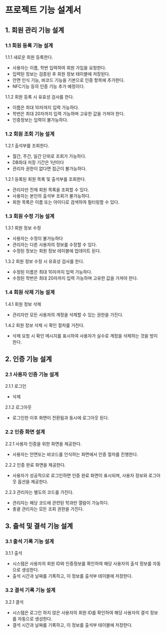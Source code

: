 

# 프로젝트 기능 설계서

## 1. 회원 관리 기능 설계

### 1.1 회원 등록 기능 설계

1.1.1 새로운 회원 등록한다.
- 사용자는 이름, 학번 입력하여 회원 가입을 요청한다.
- 입력된 정보는 검증된 후 회원 정보 테이블에 저장된다.
- 안면 인식 기능, 바코드 기능을 기본으로 인증 항목에 추가한다.
- NFC기능 등의 인증 기능 추가 예정이다.

1.1.2 회원 등록 시 유효성 검사를 한다.
- 이름은 최대 10자까지 입력 가능하다.
- 학번은 최대 20자까지 입력 가능하며 고유한 값을 가져야 한다.
- 인증정보는 입력이 불가능하다.

### 1.2 회원 조회 기능 설계

1.2.1 출석부를 조회한다.  
- 월간, 주간, 일간 단위로 조회가 가능하다.
- DB최대 저장 기간은 1년이다
- 관리자 권한이 없다면 접근이 불가능하다.
  
1.2.1 등록된 회원 목록 및 출석부를 조회한다.
- 관리자만 전체 회원 목록을 조회할 수 있다.
- 사용자는 본인의 출석부 조회가 불가능하다. 
- 회원 목록은 이름 또는 아이디로 검색하여 필터링할 수 있다.
### 1.3 회원 수정 기능 설계

1.3.1 회원 정보 수정
- 사용자는 수정이 불가능하다
- 관리자는 다른 사용자의 정보를 수정할 수 있다.
- 수정된 정보는 회원 정보 테이블에 업데이트 된다.

1.3.2 회원 정보 수정 시 유효성 검사를 한다.
- 수정된 이름은 최대 10자까지 입력 가능하다.
- 수정된 학번은 최대 20자까지 입력 가능하며 고유한 값을 가져야 한다.

### 1.4 회원 삭제 기능 설계

1.4.1 회원 정보 삭제
- 관리자만 모든 사용자의 계정을 삭제할 수 있는 권한을 가진다.

1.4.2 회원 정보 삭제 시 확인 절차를 거친다.
- 삭제 요청 시 확인 메시지를 표시하여 사용자가 실수로 계정을 삭제하는 것을 방지한다.


## 2. 인증 기능 설계

### 2.1 사용자 인증 기능 설계

2.1.1 로그인
- 삭제


2.1.2 로그아웃
- 로그인한 이후 화면이 전환됨과 동시에 로그아웃 된다.

### 2.2 인증 화면 설계

2.2.1 사용자 인증을 위한 화면을 제공한다.
- 사용자는 안면또는 바코드를 인식하는 화면에서 인증 절차를 진행한다.

2.2.2 인증 완료 화면을 제공한다.
- 사용자가 성공적으로 로그인하면 인증 완료 화면이 표시되며, 사용자 정보와 로그아웃 옵션을 제공한다.

2.2.3 관리자는 별도의 코드를 가진다.
- 관리자는 해당 코드에 관련된 학과만 열람이 가능하다.
- 총괄 관리자는 모든 조회 권한을 가진다.

## 3. 출석 및 결석 기능 설계

### 3.1 출석 기록 기능 설계

3.1.1 출석
- 시스템은 사용자의 회원 ID와 인증정보를 확인하여 해당 사용자의 출석 정보를 자동으로 생성한다.
- 출석 시간과 날짜를 기록하고, 이 정보를 출석부 테이블에 저장한다.

### 3.2 결석 기록 기능 설계

3.2.1 결석
- 시스템은 로그인 하지 않은 사용자의 회원 ID를 확인하여 해당 사용자의 결석 정보를 자동으로 생성한다.
- 결석 시간과 날짜를 기록하고, 이 정보를 출석부 테이블에 저장한다.
